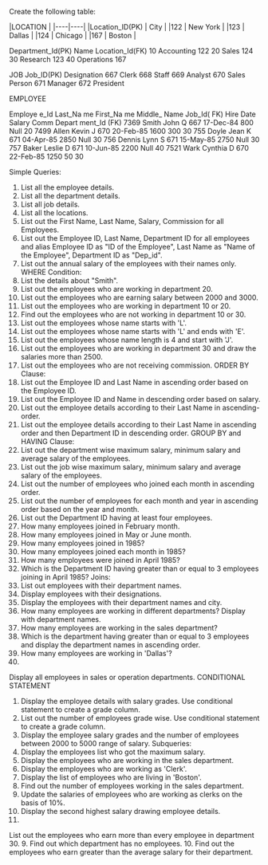 Create the following table: 
 
 
|LOCATION |
|----|----|
|Location_ID(PK) | City |
|122 | New York |
|123 | Dallas |
|124 | Chicago |
|167 | Boston |
 
 
Department_Id(PK) Name Location_Id(FK) 
10 Accounting 122 
20 Sales 124 
30 Research 123 
40 Operations 167 
 
JOB 
Job_ID(PK) Designation 
667 Clerk 
668 Staff 
669 Analyst 
670 Sales Person 
671 Manager 
672 President 
 
 
 
EMPLOYEE 
 
Employe 
e_Id 
Last_Na 
me 
First_Na 
me 
Middle_ 
Name 
Job_Id( 
FK) 
Hire Date Salary Comm Depart 
ment_Id 
(FK) 
7369 Smith John Q 667 17-Dec-84 800 Null 20 
7499 Allen Kevin J 670 20-Feb-85 1600 300 30 
755 Doyle Jean K 671 04-Apr-85 2850 Null 30 
756 Dennis Lynn S 671 15-May-85 2750 Null 30 
757 Baker Leslie D 671 10-Jun-85 2200 Null 40 
7521 Wark Cynthia D 670 22-Feb-85 1250 50 30 
 
Simple Queries: 
1. List all the employee details. 
2. List all the department details. 
3. List all job details. 
4. List all the locations. 
5. List out the First Name, Last Name, Salary, Commission for all Employees. 
6. List out the Employee ID, Last Name, Department ID for all employees and 
alias 
Employee ID as "ID of the Employee", Last Name as "Name of the 
Employee", Department ID as "Dep_id". 
7. List out the annual salary of the employees with their names only. 
WHERE Condition: 
1. List the details about "Smith". 
2. List out the employees who are working in department 20. 
3. List out the employees who are earning salary between 2000 and 3000. 
4. List out the employees who are working in department 10 or 20. 
5. Find out the employees who are not working in department 10 or 30. 
6. List out the employees whose name starts with 'L'. 
7. List out the employees whose name starts with 'L' and ends with 'E'. 
8. List out the employees whose name length is 4 and start with 'J'. 
9. List out the employees who are working in department 30 and draw the 
salaries more than 2500. 
10. List out the employees who are not receiving commission. 
ORDER BY Clause: 
1. List out the Employee ID and Last Name in ascending order based on the 
Employee ID. 
2. List out the Employee ID and Name in descending order based on salary. 
3. List out the employee details according to their Last Name in ascending-order. 
4. List out the employee details according to their Last Name in ascending 
order and then Department ID in descending order. 
GROUP BY and HAVING Clause: 
1. List out the department wise maximum salary, minimum salary and 
average salary of the employees. 
2. List out the job wise maximum salary, minimum salary and average 
salary of the employees. 
3. List out the number of employees who joined each month in ascending order. 
4. List out the number of employees for each month and year in 
ascending order based on the year and month. 
5. List out the Department ID having at least four employees. 
6. How many employees joined in February month. 
7. How many employees joined in May or June month. 
8. How many employees joined in 1985? 
9. How many employees joined each month in 1985? 
10. How many employees were joined in April 1985? 
11. Which is the Department ID having greater than or equal to 3 employees 
joining in April 1985? 
Joins: 
1. List out employees with their department names. 
2. Display employees with their designations. 
3. Display the employees with their department names and city. 
4. How many employees are working in different departments? Display with 
department names. 
5. How many employees are working in the sales department? 
6. Which is the department having greater than or equal to 3 
employees and display the department names in 
ascending order. 
7. How many employees are working in 'Dallas'? 
8. 
Display all employees in sales or operation departments. 
CONDITIONAL STATEMENT 
1. Display the employee details with salary grades. Use conditional statement to 
create a grade column. 
2. List out the number of employees grade wise. Use conditional statement to 
create a grade column. 
3. Display the employee salary grades and the number of employees between 
2000 to 5000 range of salary. 
Subqueries: 
1. Display the employees list who got the maximum salary. 
2. Display the employees who are working in the sales department. 
3. Display the employees who are working as 'Clerk'. 
4. Display the list of employees who are living in 'Boston'. 
5. Find out the number of employees working in the sales department. 
6. Update the salaries of employees who are working as clerks on the basis of 
10%. 
7. Display the second highest salary drawing employee details. 
8. 
List out the employees who earn more than every employee in department 30. 
9. 
Find out which department has no employees. 
10. Find out the employees who earn greater than the average salary for 
their department.
